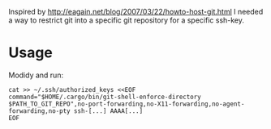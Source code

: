 Inspired by http://eagain.net/blog/2007/03/22/howto-host-git.html I needed a way to restrict git into a specific git repository for a specific ssh-key.

# Usage

Modidy and run:
```
cat >> ~/.ssh/authorized_keys <<EOF
command="$HOME/.cargo/bin/git-shell-enforce-directory $PATH_TO_GIT_REPO",no-port-forwarding,no-X11-forwarding,no-agent-forwarding,no-pty ssh-[...] AAAA[...]
EOF
```
